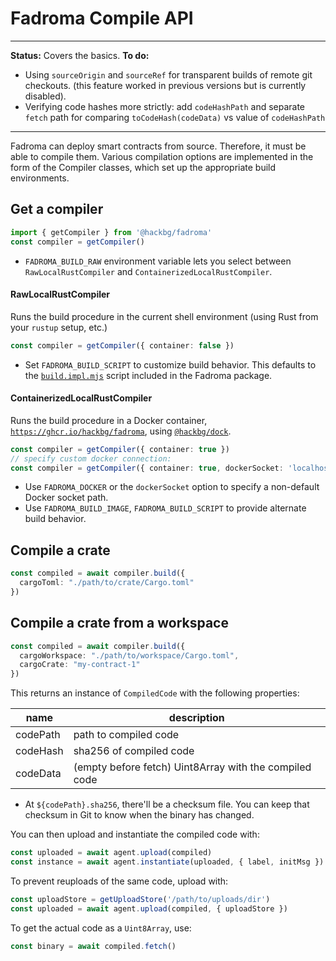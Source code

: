 # Fadroma Compile API

---

**Status:** Covers the basics.
**To do:**
  * Using `sourceOrigin` and `sourceRef` for transparent builds of remote git checkouts.
    (this feature worked in previous versions but is currently disabled).
  * Verifying code hashes more strictly: add `codeHashPath` and separate
    `fetch` path for comparing `toCodeHash(codeData)` vs value of `codeHashPath`

---

Fadroma can deploy smart contracts from source.
Therefore, it must be able to compile them.
Various compilation options are implemented
in the form of the Compiler classes, which
set up the appropriate build environments.

## Get a compiler

```typescript
import { getCompiler } from '@hackbg/fadroma'
const compiler = getCompiler()
```

* `FADROMA_BUILD_RAW` environment variable lets you select
  between `RawLocalRustCompiler` and `ContainerizedLocalRustCompiler`.

#### RawLocalRustCompiler

Runs the build procedure in the current shell environment
(using Rust from your `rustup` setup, etc.)

```typescript
const compiler = getCompiler({ container: false })
```

* Set `FADROMA_BUILD_SCRIPT` to customize build behavior. This defaults to
  the [`build.impl.mjs`](./build.impl.mjs) script included in the Fadroma package.

#### ContainerizedLocalRustCompiler

Runs the build procedure in a Docker container, [`https://ghcr.io/hackbg/fadroma`](https://github.com/hackbg/fadroma/pkgs/container/fadroma),
using [`@hackbg/dock`](https://www.npmjs.com/package/@hackbg/dock).

```typescript
const compiler = getCompiler({ container: true })
// specify custom docker connection:
const compiler = getCompiler({ container: true, dockerSocket: 'localhost:5000' })
```

* Use `FADROMA_DOCKER` or the `dockerSocket` option to specify a non-default Docker socket path.
* Use `FADROMA_BUILD_IMAGE`, `FADROMA_BUILD_SCRIPT` to provide alternate build behavior.

## Compile a crate

```typescript
const compiled = await compiler.build({
  cargoToml: "./path/to/crate/Cargo.toml"
})
```

## Compile a crate from a workspace

```typescript
const compiled = await compiler.build({
  cargoWorkspace: "./path/to/workspace/Cargo.toml",
  cargoCrate: "my-contract-1"
})
```

This returns an instance of `CompiledCode` with the following properties:

|name|description|
|-|-|
|codePath|path to compiled code|
|codeHash|sha256 of compiled code|
|codeData|(empty before fetch) Uint8Array with the compiled code|

* At `${codePath}.sha256`, there'll be a checksum file.
  You can keep that checksum in Git to know when the binary has changed.

You can then upload and instantiate the compiled code with:

```typescript
const uploaded = await agent.upload(compiled)
const instance = await agent.instantiate(uploaded, { label, initMsg })
```

To prevent reuploads of the same code, upload with:

```typescript
const uploadStore = getUploadStore('/path/to/uploads/dir') 
const uploaded = await agent.upload(compiled, { uploadStore })
```

To get the actual code as a `Uint8Array`, use:

```typescript
const binary = await compiled.fetch()
```
